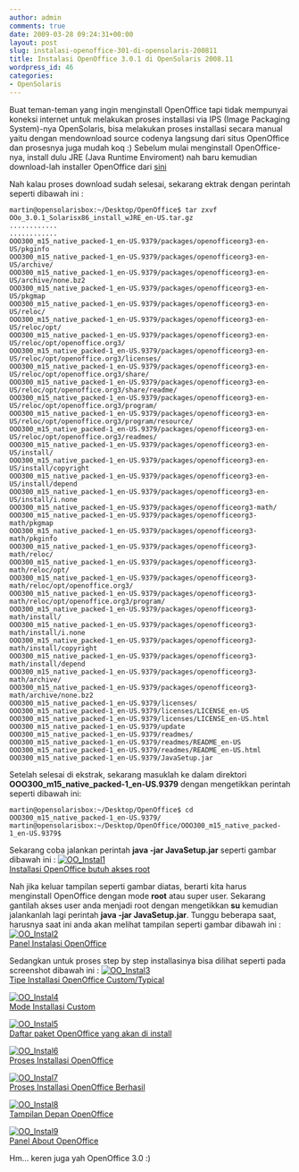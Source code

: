 ```yaml
---
author: admin
comments: true
date: 2009-03-28 09:24:31+00:00
layout: post
slug: instalasi-openoffice-301-di-opensolaris-200811
title: Instalasi OpenOffice 3.0.1 di OpenSolaris 2008.11
wordpress_id: 46
categories:
- OpenSolaris
---
```


Buat teman-teman yang ingin menginstall OpenOffice tapi tidak mempunyai koneksi internet untuk melakukan proses installasi via IPS (Image Packaging System)-nya OpenSolaris, bisa melakukan proses installasi secara manual yaitu dengan mendownload source codenya langsung dari situs OpenOffice dan prosesnya juga mudah koq :) Sebelum mulai menginstall OpenOffice-nya, install dulu JRE (Java Runtime Enviroment) nah baru kemudian download-lah installer OpenOffice dari [sini](http://download.openoffice.org/other.html#en-US)

Nah kalau proses download sudah selesai, sekarang ektrak dengan perintah seperti dibawah ini :

    
    
    martin@opensolarisbox:~/Desktop/OpenOffice$ tar zxvf OOo_3.0.1_Solarisx86_install_wJRE_en-US.tar.gz
    ............
    ............
    OOO300_m15_native_packed-1_en-US.9379/packages/openofficeorg3-en-US/pkginfo
    OOO300_m15_native_packed-1_en-US.9379/packages/openofficeorg3-en-US/archive/
    OOO300_m15_native_packed-1_en-US.9379/packages/openofficeorg3-en-US/archive/none.bz2
    OOO300_m15_native_packed-1_en-US.9379/packages/openofficeorg3-en-US/pkgmap
    OOO300_m15_native_packed-1_en-US.9379/packages/openofficeorg3-en-US/reloc/
    OOO300_m15_native_packed-1_en-US.9379/packages/openofficeorg3-en-US/reloc/opt/
    OOO300_m15_native_packed-1_en-US.9379/packages/openofficeorg3-en-US/reloc/opt/openoffice.org3/
    OOO300_m15_native_packed-1_en-US.9379/packages/openofficeorg3-en-US/reloc/opt/openoffice.org3/licenses/
    OOO300_m15_native_packed-1_en-US.9379/packages/openofficeorg3-en-US/reloc/opt/openoffice.org3/share/
    OOO300_m15_native_packed-1_en-US.9379/packages/openofficeorg3-en-US/reloc/opt/openoffice.org3/share/readme/
    OOO300_m15_native_packed-1_en-US.9379/packages/openofficeorg3-en-US/reloc/opt/openoffice.org3/program/
    OOO300_m15_native_packed-1_en-US.9379/packages/openofficeorg3-en-US/reloc/opt/openoffice.org3/program/resource/
    OOO300_m15_native_packed-1_en-US.9379/packages/openofficeorg3-en-US/reloc/opt/openoffice.org3/readmes/
    OOO300_m15_native_packed-1_en-US.9379/packages/openofficeorg3-en-US/install/
    OOO300_m15_native_packed-1_en-US.9379/packages/openofficeorg3-en-US/install/copyright
    OOO300_m15_native_packed-1_en-US.9379/packages/openofficeorg3-en-US/install/depend
    OOO300_m15_native_packed-1_en-US.9379/packages/openofficeorg3-en-US/install/i.none
    OOO300_m15_native_packed-1_en-US.9379/packages/openofficeorg3-math/
    OOO300_m15_native_packed-1_en-US.9379/packages/openofficeorg3-math/pkgmap
    OOO300_m15_native_packed-1_en-US.9379/packages/openofficeorg3-math/pkginfo
    OOO300_m15_native_packed-1_en-US.9379/packages/openofficeorg3-math/reloc/
    OOO300_m15_native_packed-1_en-US.9379/packages/openofficeorg3-math/reloc/opt/
    OOO300_m15_native_packed-1_en-US.9379/packages/openofficeorg3-math/reloc/opt/openoffice.org3/
    OOO300_m15_native_packed-1_en-US.9379/packages/openofficeorg3-math/reloc/opt/openoffice.org3/program/
    OOO300_m15_native_packed-1_en-US.9379/packages/openofficeorg3-math/install/
    OOO300_m15_native_packed-1_en-US.9379/packages/openofficeorg3-math/install/i.none
    OOO300_m15_native_packed-1_en-US.9379/packages/openofficeorg3-math/install/copyright
    OOO300_m15_native_packed-1_en-US.9379/packages/openofficeorg3-math/install/depend
    OOO300_m15_native_packed-1_en-US.9379/packages/openofficeorg3-math/archive/
    OOO300_m15_native_packed-1_en-US.9379/packages/openofficeorg3-math/archive/none.bz2
    OOO300_m15_native_packed-1_en-US.9379/licenses/
    OOO300_m15_native_packed-1_en-US.9379/licenses/LICENSE_en-US
    OOO300_m15_native_packed-1_en-US.9379/licenses/LICENSE_en-US.html
    OOO300_m15_native_packed-1_en-US.9379/update
    OOO300_m15_native_packed-1_en-US.9379/readmes/
    OOO300_m15_native_packed-1_en-US.9379/readmes/README_en-US
    OOO300_m15_native_packed-1_en-US.9379/readmes/README_en-US.html
    OOO300_m15_native_packed-1_en-US.9379/JavaSetup.jar
    


<!-- more -->
Setelah selesai di ekstrak, sekarang masuklah ke dalam direktori **OOO300_m15_native_packed-1_en-US.9379** dengan mengetikkan perintah seperti dibawah ini:

    
    
    martin@opensolarisbox:~/Desktop/OpenOffice$ cd OOO300_m15_native_packed-1_en-US.9379/
    martin@opensolarisbox:~/Desktop/OpenOffice/OOO300_m15_native_packed-1_en-US.9379$
    



Sekarang coba jalankan perintah **java -jar JavaSetup.jar** seperti gambar dibawah ini :
[![OO_Instal1](http://farm4.static.flickr.com/3122/3391074977_5680538855.jpg)  
Installasi OpenOffice butuh akses root](http://www.flickr.com/photos/10243554@N02/3391074977/)

Nah jika keluar tampilan seperti gambar diatas, berarti kita harus menginstall OpenOffice dengan mode **root** atau super user. Sekarang gantilah akses user anda menjadi root dengan mengetikkan **su** kemudian jalankanlah lagi perintah **java -jar JavaSetup.jar**. Tunggu beberapa saat, harusnya saat ini anda akan melihat tampilan seperti gambar dibawah ini :
[![OO_Instal2](http://farm4.static.flickr.com/3460/3391890666_c0de3d16c6.jpg)  
Panel Instalasi OpenOffice](http://www.flickr.com/photos/10243554@N02/3391890666/)

Sedangkan untuk proses step by step installasinya bisa dilihat seperti pada screenshot dibawah ini :
[![OO_Instal3](http://farm4.static.flickr.com/3248/3391890668_471944991e.jpg)  
Tipe Installasi OpenOffice Custom/Typical](http://www.flickr.com/photos/10243554@N02/3391890668/)

[![OO_Instal4](http://farm4.static.flickr.com/3539/3391890680_37bd29ff3f.jpg)  
Mode Installasi Custom](http://www.flickr.com/photos/10243554@N02/3391890680/)

[![OO_Instal5](http://farm4.static.flickr.com/3645/3391890682_437fc4769c.jpg)  
Daftar paket OpenOffice yang akan di install](http://www.flickr.com/photos/10243554@N02/3391890682/)

[![OO_Instal6](http://farm4.static.flickr.com/3643/3391890686_4bee002a26.jpg)  
Proses Installasi OpenOffice](http://www.flickr.com/photos/10243554@N02/3391890686/)

[![OO_Instal7](http://farm4.static.flickr.com/3576/3391890688_899cdb3669.jpg)  
Proses Installasi OpenOffice Berhasil](http://www.flickr.com/photos/10243554@N02/3391890688/)

[![OO_Instal8](http://farm4.static.flickr.com/3548/3391897874_6d19181a57.jpg)  
Tampilan Depan OpenOffice ](http://www.flickr.com/photos/10243554@N02/3391897874/)

[![OO_Instal9](http://farm4.static.flickr.com/3623/3391897876_96b57ebe32.jpg)  
Panel About OpenOffice](http://www.flickr.com/photos/10243554@N02/3391897876/)

Hm... keren juga yah OpenOffice 3.0 :)
